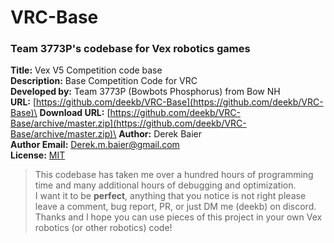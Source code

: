 # VRC-Base
### Team 3773P's codebase for Vex robotics games

**Title:** Vex V5 Competition code base\
**Description:** Base Competition Code for VRC\
**Developed by:** Team 3773P (Bowbots Phosphorus) from Bow NH\
**URL:**
[https://github.com/deekb/VRC-Base](https://github.com/deekb/VRC-Base)\
**Download URL:**
[https://github.com/deekb/VRC-Base/archive/master.zip](https://github.com/deekb/VRC-Base/archive/master.zip)\
**Author:** Derek Baier\
**Author Email:**
[Derek.m.baier@gmail.com](mailto:derek.m.baier@gmail.com)\
**License:**
[MIT](https://github.com/deekb/VRC-Base/blob/main/LICENSE)

> This codebase has taken me over a hundred hours of programming time and many additional hours of debugging and optimization.\
> I want it to be **perfect**, anything that you notice is not right please leave a comment, bug report, PR, or just DM me (deekb) on discord.\
> Thanks and I hope you can use pieces of this project in your own Vex robotics (or other robotics) code!
